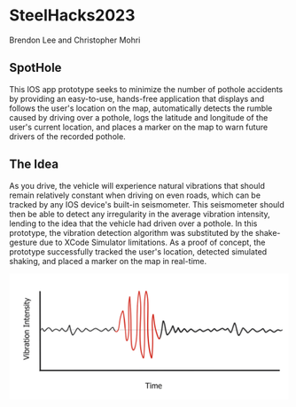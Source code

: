 # SteelHacks2023
Brendon Lee and Christopher Mohri

## SpotHole

This IOS app prototype seeks to minimize the number of pothole accidents by providing an easy-to-use, hands-free application that displays and follows the user's location on the map, automatically detects the rumble caused by driving over a pothole, logs the latitude and longitude of the user's current location, and places a marker on the map to warn future drivers of the recorded pothole. 

## The Idea

As you drive, the vehicle will experience natural vibrations that should remain relatively constant when driving on even roads, which can be tracked by any IOS device's built-in seismometer. This seismometer should then be able to detect any irregularity in the average vibration intensity, lending to the idea that the vehicle had driven over a pothole. In this prototype, the vibration detection algorithm was substituted by the shake-gesture due to XCode Simulator limitations. As a proof of concept, the prototype successfully tracked the user's location, detected simulated shaking, and placed a marker on the map in real-time. 

![Screenshot](SpotHole_Example.png)
